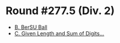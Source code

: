 # Round #277.5 (Div. 2)

* [B. BerSU Ball][]
* [C. Given Length and Sum of Digits...][]

[B. BerSU Ball]:                        http://codeforces.com/contest/489/problem/B
[C. Given Length and Sum of Digits...]: http://codeforces.com/contest/489/problem/C
